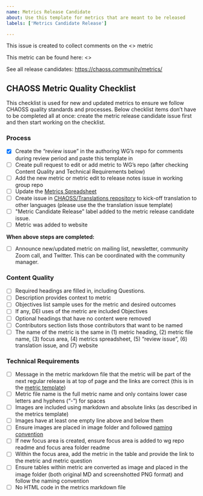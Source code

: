 ```yaml
---
name: Metrics Release Candidate
about: Use this template for metrics that are meant to be released
labels: ['Metrics Candidate Release']

---
```


This issue is created to collect comments on the <<NAME OF METRIC>> metric

This metric can be found here: <<LINK TO MARKDOWN VERSION OF THE METRIC>>

See all release candidates: https://chaoss.community/metrics/

## CHAOSS Metric Quality Checklist
This checklist is used for new and updated metrics to ensure we follow CHAOSS quality standards and processes. Below checklist items don’t have to be completed all at once: create the metric release candidate issue first and then start working on the checklist.

### Process

- [x] Create the “review issue” in the authoring WG’s repo for comments during review period and paste this template in
- [ ] Create pull request to edit or add metric to WG’s repo (after checking Content Quality and Technical Requirements below)
- [ ] Add the new metric or metric edit to release notes issue in working group repo
- [ ] Update the [Metrics Spreadsheet](https://docs.google.com/spreadsheets/d/1tAGzUiZ9jdORKCnoDQJkOU8tQsZDCZVjcWqXYOSAFmE/edit)
- [ ] Create issue in [CHAOSS/Translations repository](https://github.com/chaoss/translations) to kick-off translation to other languages (please use the the translation issue template)
- [ ] "Metric Candidate Release" label added to the metric release candidate issue.
- [ ] Metric was added to website

**When above steps are completed:**

- [ ] Announce new/updated metric on mailing list, newsletter, community Zoom call, and Twitter. This can be coordinated with the community manager.

### Content Quality

- [ ] Required headings are filled in, including Questions.
- [ ] Description provides context to metric
- [ ] Objectives list sample uses for the metric and desired outcomes
- [ ] If any, DEI uses of the metric are included Objectives
- [ ] Optional headings that have no content were removed
- [ ] Contributors section lists those contributors that want to be named
- [ ] The name of the metric is the same in (1) metric heading, (2) metric file name, (3) focus area, (4) metrics spreadsheet, (5) “review issue”, (6) translation issue, and (7) website

### Technical Requirements

- [ ] Message in the metric markdown file that the metric will be part of the next regular release is at top of page and the links are correct (this is in the [metric template](https://github.com/chaoss/metrics/blob/master/resources/metrics-template.md))
- [ ] Metric file name is the full metric name and only contains lower case letters and hyphens (“-”) for spaces
- [ ] Images are included using markdown and absolute links (as described in the metrics template)
- [ ] Images have at least one empty line above and below them
- [ ] Ensure images are placed in image folder and followed [naming convention](https://github.com/chaoss/metrics/blob/master/resources/metrics-template.md)
- [ ] If new focus area is created, ensure focus area is added to wg repo readme and focus area folder readme
- [ ] Within the focus area, add the metric in the table and provide the link to the metric and metric question
- [ ] Ensure tables within metric are converted as image and placed in the image folder (both original MD and screenshotted PNG format) and follow the naming convention
- [ ] No HTML code in the metrics markdown file
